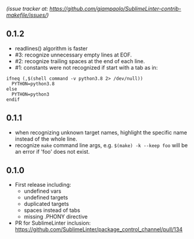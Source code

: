 *(issue tracker at:
https://github.com/giampaolo/SublimeLinter-contrib-makefile/issues/)*

0.1.2
-----

* readlines() algorithm is faster
* #3: recognize unnecessary empty lines at EOF.
* #2: recognize trailing spaces at the end of each line.
* #1: constants were not recognized if start with a tab as in:

```
ifneq (,$(shell command -v python3.8 2> /dev/null))
  PYTHON=python3.8
else
  PYTHON=python3
endif
```

0.1.1
-----

* when recognizing unknown target names, highlight the specific name instead of
  the whole line.
* recognize `make` command line args, e.g. `$(make) -k --keep foo` will be an
  error if 'foo' does not exist.

0.1.0
-----

* First release including:
  * undefined vars
  * undefined targets
  * duplicated targets
  * spaces instead of tabs
  * missing .PHONY directive
* PR for SublimeLinter inclusion:
  https://github.com/SublimeLinter/package_control_channel/pull/134

